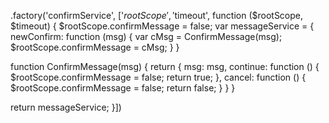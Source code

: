 .factory('confirmService', ['$rootScope', '$timeout', function ($rootScope, $timeout) {
  $rootScope.confirmMessage = false;
  var messageService = {
    newConfirm: function (msg) {
      var cMsg = ConfirmMessage(msg);
      $rootScope.confirmMessage = cMsg;
    }
  }

  function ConfirmMessage(msg) {
    return {
      msg: msg,
      continue: function () {
        $rootScope.confirmMessage = false;
        return true;
      },
      cancel: function () {
        $rootScope.confirmMessage = false;
        return false;
      }
    }
  }

  return messageService;
}])
